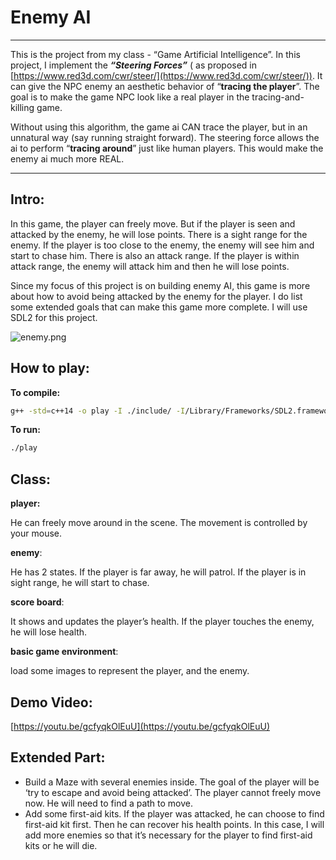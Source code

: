 # Enemy AI

---

This is the project from my class - “Game Artificial Intelligence”. In this project, I implement the ***“Steering Forces”*** ( as proposed in [https://www.red3d.com/cwr/steer/](https://www.red3d.com/cwr/steer/)). It can give the NPC enemy an aesthetic behavior of “**tracing the player**”. The goal is to make the game NPC look like a real player in the tracing-and-killing game. 

Without using this algorithm, the game ai CAN trace the player, but in an unnatural way (say running straight forward). The steering force allows the ai to perform “**tracing around**” just like human players. This would make the enemy ai much more REAL.

---

## Intro:

In this game, the player can freely move. But if the player is seen and attacked by the
enemy, he will lose points. There is a sight range for the enemy. If the player is too close
to the enemy, the enemy will see him and start to chase him. There is also an attack
range. If the player is within attack range, the enemy will attack him and then he will lose
points. 

Since my focus of this project is on building enemy AI, this game is more about
how to avoid being attacked by the enemy for the player. I do list some extended goals that can make this game more complete. I will use SDL2 for this project.

 

![enemy.png](Enemy%20AI%20b18d41961fa94714807fd35cf67859d3/enemy.png)

## How to play:

**To compile:**

```bash
g++ -std=c++14 -o play -I ./include/ -I/Library/Frameworks/SDL2.framework/Headers ./*.cpp -F/Library/Frameworks -framework SDL2 -I/Library/Frameworks/SDL2_image.framework/Headers -F/Library/Frameworks -framework SDL2_image -lSDL2_ttf
```

**To run:**

```bash
./play
```

## Class:

**player:** 

He can freely move around in the scene. The movement is controlled by your mouse.

**enemy**: 

He has 2 states. If the player is far away, he will patrol. If the player is in sight range, he will start to chase.

**score board**:

It shows and updates the player’s health. If the player touches the enemy, he will lose health.

**basic game environment**: 

load some images to represent the player, and the enemy.

## Demo Video:

[https://youtu.be/gcfyqkOlEuU](https://youtu.be/gcfyqkOlEuU)

## **Extended Part:**

- Build a Maze with several enemies inside. The goal of the player will be ‘try to escape and avoid being attacked’. The player cannot freely move now. He will need to find a path to move.
- Add some first-aid kits. If the player was attacked, he can choose to find first-aid kit first. Then he can recover his health points. In this case, I will add more enemies so that it’s necessary for the player to find first-aid kits or he will die.